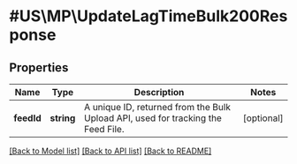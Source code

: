 # #US\MP\UpdateLagTimeBulk200Response

## Properties

Name | Type | Description | Notes
------------ | ------------- | ------------- | -------------
**feedId** | **string** | A unique ID, returned from the Bulk Upload API, used for tracking the Feed File. | [optional]


[[Back to Model list]](../) [[Back to API list]](../../Api/US/MP) [[Back to README]](../../README.md)
